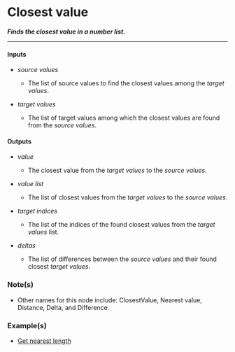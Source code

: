 # Closest value

**_Finds the closest value in a number list._**

---


#### Inputs

* _source values_

  * The list of source values to find the closest values among the _target values_.

* _target values_

  * The list of target values among which the closest values are found from the _source values_.


#### Outputs

* _value_

  * The closest value from the _target values_ to the _source values_.

* _value list_

  * The list of closest values from the _target values_ to the _source values_.

* _target indices_

  * The list of the indices of the found closest values from the _target values_ list.

* _deltas_

  * The list of differences between the _source values_ and their found closest _target values_.


### Note(s)

* Other names for this node include: ClosestValue, Nearest value, Distance, Delta, and Difference.


### Example(s)

* <a href="https://creator.trimble.com/graph?assetURI=whp:fbc43bae-c494-4244-89ad-fbf08f190db4&version=latest" target="_blank">Get nearest length</a>
